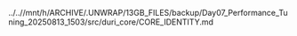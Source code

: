 ../..//mnt/h/ARCHIVE/.UNWRAP/13GB_FILES/backup/Day07_Performance_Tuning_20250813_1503/src/duri_core/CORE_IDENTITY.md